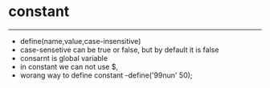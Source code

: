 # constant
***
- define(name,value,case-insensitive)
- case-sensetive can be true or false, but by default it is false
- consarnt is global variable
- in constant we can not use $,
- worang way to define constant
   -define('99nun' 50);
